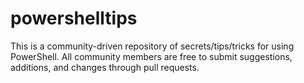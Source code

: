 # powershelltips
This is a community-driven repository of secrets/tips/tricks for using PowerShell. All community members are free to submit suggestions, additions, and changes through pull requests.
